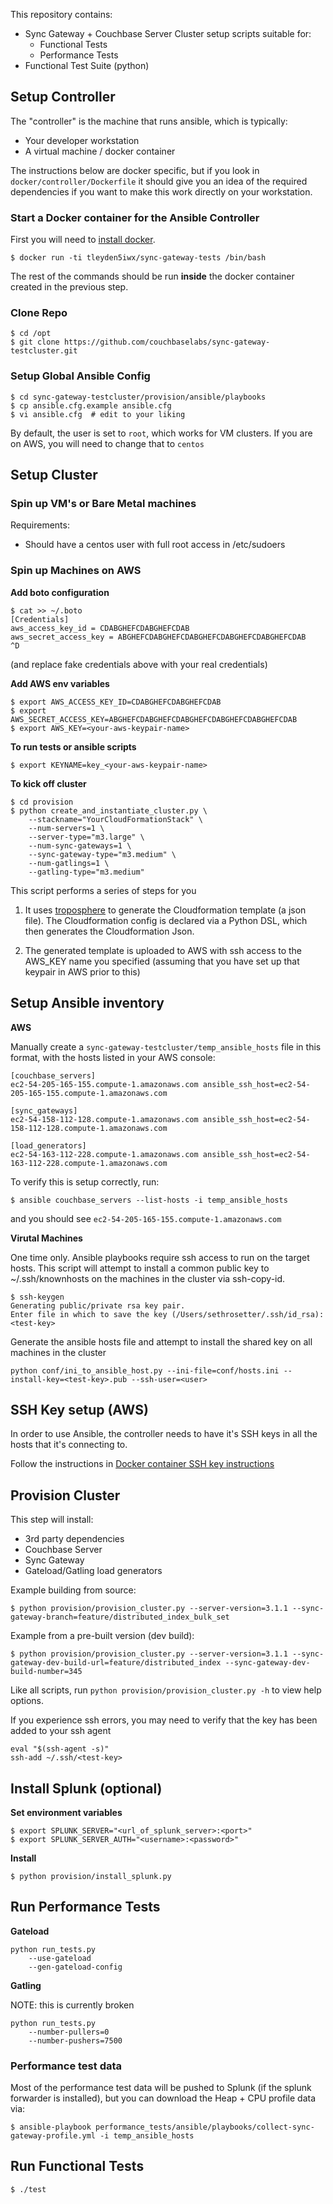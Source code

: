 
This repository contains:

* Sync Gateway + Couchbase Server Cluster setup scripts suitable for:
    * Functional Tests
    * Performance Tests
* Functional Test Suite (python)

## Setup Controller

The "controller" is the machine that runs ansible, which is typically:

* Your developer workstation
* A virtual machine / docker container

The instructions below are docker specific, but if you look in `docker/controller/Dockerfile` it should give you an idea of the required dependencies if you want to make this work directly on your workstation.

### Start a Docker container for the Ansible Controller

First you will need to [install docker](https://docs.docker.com/mac/step_one/).

```shell
$ docker run -ti tleyden5iwx/sync-gateway-tests /bin/bash
```

The rest of the commands should be run **inside** the docker container created in the previous step.

### Clone Repo

```
$ cd /opt
$ git clone https://github.com/couchbaselabs/sync-gateway-testcluster.git
```

### Setup Global Ansible Config

```
$ cd sync-gateway-testcluster/provision/ansible/playbooks
$ cp ansible.cfg.example ansible.cfg
$ vi ansible.cfg  # edit to your liking
```

By default, the user is set to `root`, which works for VM clusters.  If you are on AWS, you will need to change that to `centos`

## Setup Cluster

### Spin up VM's or Bare Metal machines

Requirements:

* Should have a centos user with full root access in /etc/sudoers

### Spin up Machines on AWS

**Add boto configuration**

```
$ cat >> ~/.boto
[Credentials]
aws_access_key_id = CDABGHEFCDABGHEFCDAB
aws_secret_access_key = ABGHEFCDABGHEFCDABGHEFCDABGHEFCDABGHEFCDAB
^D
```

(and replace fake credentials above with your real credentials)

**Add AWS env variables**

```
$ export AWS_ACCESS_KEY_ID=CDABGHEFCDABGHEFCDAB
$ export AWS_SECRET_ACCESS_KEY=ABGHEFCDABGHEFCDABGHEFCDABGHEFCDABGHEFCDAB
$ export AWS_KEY=<your-aws-keypair-name>
```

**To run tests or ansible scripts**

```
$ export KEYNAME=key_<your-aws-keypair-name>
```

**To kick off cluster**

```
$ cd provision
$ python create_and_instantiate_cluster.py \
    --stackname="YourCloudFormationStack" \
    --num-servers=1 \
    --server-type="m3.large" \
    --num-sync-gateways=1 \
    --sync-gateway-type="m3.medium" \
    --num-gatlings=1 \
    --gatling-type="m3.medium" 
```

This script performs a series of steps for you

1) It uses [troposphere](https://github.com/cloudtools/troposphere) to generate the Cloudformation template (a json file). The Cloudformation config is declared via a Python DSL, which then generates the Cloudformation Json.

2) The generated template is uploaded to AWS with ssh access to the AWS_KEY name you specified (assuming that you have set up that keypair in AWS prior to this)

## Setup Ansible inventory

**AWS**

Manually create a `sync-gateway-testcluster/temp_ansible_hosts` file in this format, with the hosts listed in your AWS console:

```
[couchbase_servers]
ec2-54-205-165-155.compute-1.amazonaws.com ansible_ssh_host=ec2-54-205-165-155.compute-1.amazonaws.com

[sync_gateways]
ec2-54-158-112-128.compute-1.amazonaws.com ansible_ssh_host=ec2-54-158-112-128.compute-1.amazonaws.com

[load_generators]
ec2-54-163-112-228.compute-1.amazonaws.com ansible_ssh_host=ec2-54-163-112-228.compute-1.amazonaws.com
```

To verify this is setup correctly, run:

```
$ ansible couchbase_servers --list-hosts -i temp_ansible_hosts
```

and you should see `ec2-54-205-165-155.compute-1.amazonaws.com`

**Virutal Machines**

One time only. Ansible playbooks require ssh access to run on the target hosts.  This script will attempt to install a common public key to ~/.ssh/knownhosts on the machines in the cluster via ssh-copy-id. 

```
$ ssh-keygen
Generating public/private rsa key pair.
Enter file in which to save the key (/Users/sethrosetter/.ssh/id_rsa):<test-key>
```

Generate the ansible hosts file and attempt to install the shared key on all machines in the cluster

```
python conf/ini_to_ansible_host.py --ini-file=conf/hosts.ini --install-key=<test-key>.pub --ssh-user=<user>
```

## SSH Key setup (AWS)

In order to use Ansible, the controller needs to have it's SSH keys in all the hosts that it's connecting to.  

Follow the instructions in [Docker container SSH key instructions](https://github.com/couchbaselabs/sync-gateway-testcluster/wiki/Docker-Container---SSH-Keys)

## Provision Cluster 

This step will install:

* 3rd party dependencies
* Couchbase Server
* Sync Gateway
* Gateload/Gatling load generators

Example building from source:

```
$ python provision/provision_cluster.py --server-version=3.1.1 --sync-gateway-branch=feature/distributed_index_bulk_set
```

Example from a pre-built version (dev build):

```
$ python provision/provision_cluster.py --server-version=3.1.1 --sync-gateway-dev-build-url=feature/distributed_index --sync-gateway-dev-build-number=345
```

Like all scripts, run `python provision/provision_cluster.py -h` to view help options.

If you experience ssh errors, you may need to verify that the key has been added to your ssh agent

```
eval "$(ssh-agent -s)"
ssh-add ~/.ssh/<test-key>
```

## Install Splunk (optional)

**Set environment variables**

```
$ export SPLUNK_SERVER="<url_of_splunk_server>:<port>"
$ export SPLUNK_SERVER_AUTH="<username>:<password>"
```

**Install**

```
$ python provision/install_splunk.py
```

## Run Performance Tests

**Gateload**

```
python run_tests.py
    --use-gateload
    --gen-gateload-config
```

**Gatling**

NOTE: this is currently broken

```
python run_tests.py
    --number-pullers=0
    --number-pushers=7500
```

### Performance test data

Most of the performance test data will be pushed to Splunk (if the splunk forwarder is installed), but you can download the Heap + CPU profile data via:

```
$ ansible-playbook performance_tests/ansible/playbooks/collect-sync-gateway-profile.yml -i temp_ansible_hosts
```

## Run Functional Tests

```
$ ./test
```


